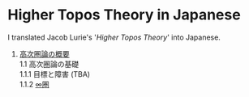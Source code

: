 # Higher Topos Theory in Japanese  

I translated Jacob Lurie's '*Higher Topos Theory*' into Japanese.

1. [高次圏論の概要](https://github.com/Yonoha/public-HTT/blob/main/ch1/abstruct1/abstruct1.pdf) <br>
    1.1 高次圏論の基礎 <br>
        1.1.1 目標と障害 (TBA) <br>
        1.1.2 [$\infty$圏](https://github.com/Yonoha/public-HTT/blob/main/ch1/subsec1-1-2/subsec1-1-2.pdf) <br>